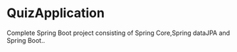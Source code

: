# QuizApplication
Complete Spring Boot project consisting of Spring Core,Spring dataJPA and Spring Boot..
